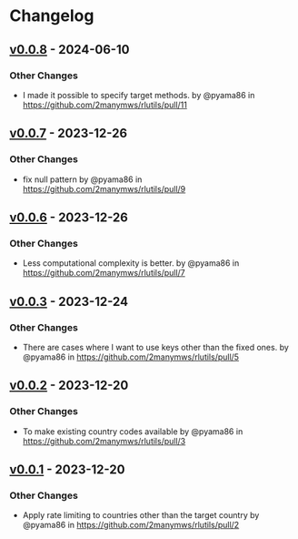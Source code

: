 # Changelog


## [v0.0.8](https://github.com/2manymws/rlutils/compare/v0.0.7...v0.0.8) - 2024-06-10
### Other Changes
- I made it possible to specify target methods. by @pyama86 in https://github.com/2manymws/rlutils/pull/11

## [v0.0.7](https://github.com/2manymws/rlutils/compare/v0.0.6...v0.0.7) - 2023-12-26
### Other Changes
- fix null pattern by @pyama86 in https://github.com/2manymws/rlutils/pull/9

## [v0.0.6](https://github.com/2manymws/rlutils/compare/v0.0.5...v0.0.6) - 2023-12-26
### Other Changes
- Less computational complexity is better. by @pyama86 in https://github.com/2manymws/rlutils/pull/7

## [v0.0.3](https://github.com/2manymws/rlutils/compare/v0.0.2...v0.0.3) - 2023-12-24
### Other Changes
- There are cases where I want to use keys other than the fixed ones. by @pyama86 in https://github.com/2manymws/rlutils/pull/5
## [v0.0.2](https://github.com/2manymws/rlutils/compare/v0.0.1...v0.0.2) - 2023-12-20
### Other Changes
- To make existing country codes available by @pyama86 in https://github.com/2manymws/rlutils/pull/3
## [v0.0.1](https://github.com/2manymws/rlutils/commits/v0.0.1) - 2023-12-20
### Other Changes
- Apply rate limiting to countries other than the target country by @pyama86 in https://github.com/2manymws/rlutils/pull/2
